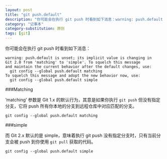 ```yaml
---
layout: post
title: "git push.default"
description: "你可能会在执行 git push 时看到如下消息：warning: push.default is unset; its implicit value is changing in "
category: "记事本"
category-substitution: 原创
tags: [git]
---
```

你可能会在执行 git push 时看到如下消息：

    warning: push.default is unset; its implicit value is changing in 
    Git 2.0 from 'matching' to 'simple'. To squelch this message 
    and maintain the current behavior after the default changes, use: 
      git config --global push.default matching
    To squelch this message and adopt the new behavior now, use: 
      git config --global push.default simple

###Matching

‘matching’ 参数是 Git 1.x 的默认行为，其意是如果你执行 `git push` 但没有指定分支，它将 push 所有你本地的分支到远程仓库中对应匹配的分支。

    git config --global push.default matching

###simple

而 Git 2.x 默认的是 simple，意味着执行 git push 没有指定分支时，只有当前分支会被 push 到你使用 `git pull` 获取的代码。

    git config --global push.default simple


